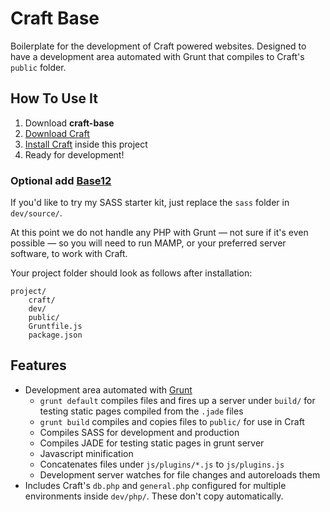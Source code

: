 # Craft Base

Boilerplate for the development of Craft powered websites. Designed to have a development area automated with Grunt that compiles to Craft's `public` folder.

## How To Use It
1. Download __craft-base__
2. [Download Craft](http://buildwithcraft.com/)
3. [Install Craft](http://buildwithcraft.com/docs/installing) inside this project
4. Ready for development!

### Optional add [Base12](http://cballenar.github.io/base12/)
If you'd like to try my SASS starter kit, just replace the `sass` folder in `dev/source/`.

At this point we do not handle any PHP with Grunt — not sure if it's even possible — so you will need to run MAMP, or your preferred server software, to work with Craft.

Your project folder should look as follows after installation:

```
project/
	craft/
	dev/
	public/
	Gruntfile.js
	package.json
```


## Features
- Development area automated with [Grunt](gruntjs.com)
	- `grunt default` compiles files and fires up a server under `build/` for testing static pages compiled from the `.jade` files
	- `grunt build` compiles and copies files to `public/` for use in Craft
	- Compiles SASS for development and production
	- Compiles JADE for testing static pages in grunt server
	- Javascript minification
	- Concatenates files under `js/plugins/*.js` to `js/plugins.js`
	- Development server watches for file changes and autoreloads them
- Includes Craft's `db.php` and `general.php` configured for multiple environments inside `dev/php/`. These don't copy automatically.
